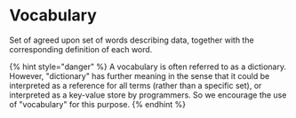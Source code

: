 # Vocabulary

Set of agreed upon set of words describing data, together with the corresponding definition of each word.



{% hint style="danger" %}
A vocabulary is often referred to as a dictionary. However, "dictionary" has further meaning in the sense that it could be interpreted as a reference for all terms (rather than a specific set), or interpreted as a key-value store by programmers. So we encourage the use of "vocabulary" for this purpose.
{% endhint %}
